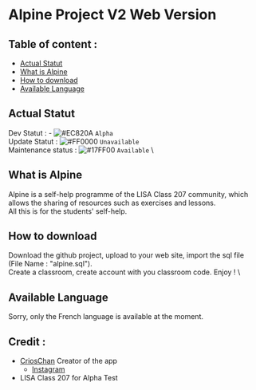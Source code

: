 # Alpine Project V2 Web Version

## Table of content :
* [Actual Statut](#actual-statut)
* [What is Alpine](#what-is-alpine)
* [How to download](#how-to-download)
* [Available Language](#available-language)

## Actual Statut
Dev Statut : - ![#EC820A](https://via.placeholder.com/15/EC820A/000000?text=+) `Alpha` \
Update Statut : ![#FF0000](https://via.placeholder.com/15/FF0000/000000?text=+) `Unavailable` \
Maintenance status : ![#17FF00](https://via.placeholder.com/15/17FF00/000000?text=+) `Available` \

## What is Alpine
Alpine is a self-help programme of the LISA Class 207 community, which allows the sharing of resources such as exercises and lessons. \
All this is for the students' self-help.

## How to download
Download the github project, upload to your web site, import the sql file (File Name : "alpine.sql"). \
Create a classroom, create account with you classroom code. Enjoy ! \

## Available Language
Sorry, only the French language is available at the moment.

## Credit :
* [CriosChan](https://github.com/CriosChan/) Creator of the app
  * [Instagram](https://www.instagram.com/crios_chan/)
* LISA Class 207 for Alpha Test
